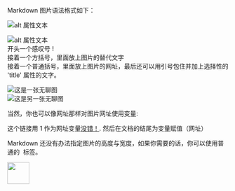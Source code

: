 Markdown 图片语法格式如下：

![alt 属性文本](图片地址)

![alt 属性文本](图片地址 "可选标题")  
开头一个感叹号 !  
接着一个方括号，里面放上图片的替代文字  
接着一个普通括号，里面放上图片的网址，最后还可以用引号包住并加上选择性的 'title' 属性的文字。



![这是一张无聊图](http://wx1.sinaimg.cn/large/007Xv5XOgy1gbmv2ckw63j30jg0j8myx.jpg)  
![这是另一张无聊图](http://ww1.sinaimg.cn/large/9f0b0dd5ly1gbn1v18d9rj21bs22k4qr.jpg)









当然，你也可以像网址那样对图片网址使用变量:


这个链接用 1 作为网址变量[没错！][1].
然后在文档的结尾为变量赋值（网址）


[1]:http://wx2.sinaimg.cn/large/43aeabd5ly1fns39xui1cj20mb0mbgqi.jpg











Markdown 还没有办法指定图片的高度与宽度，如果你需要的话，你可以使用普通的 <img> 标签。

<img src='http://ww1.sinaimg.cn/large/9f0b0dd5ly1gbn1v18d9rj21bs22k4qr.jpg' width='50％'>







